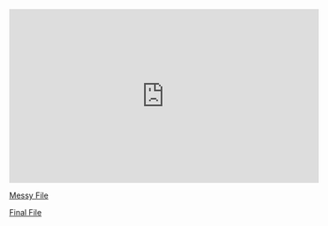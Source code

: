 <iframe width="560" height="315" src="https://www.youtube.com/embed/zliwlCADFq0" title="YouTube video player" frameborder="0" allow="accelerometer; autoplay; clipboard-write; encrypted-media; gyroscope; picture-in-picture" allowfullscreen>
</iframe>


[Messy File](html/messy-test-scores.html)

[Final File](html/final-test-scores.html)